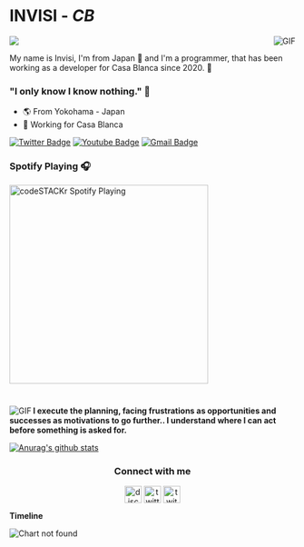
#                                                                    INVISI - *CB*

<img align="right" alt="GIF" src="https://33.media.tumblr.com/94cd6938b68418c0c8a12ddf420bbaaa/tumblr_ndkchr04mO1tzhbqno1_400.gif"/>

<img src="https://profile-counter.glitch.me/ytmcgamer/count.svg" />

My name is Invisi, I'm from Japan 🎌 and I'm a programmer, that has been working as a developer for Casa Blanca since 2020. 📝

### "I only know I know nothing." 🧠

- 🌎 From Yokohama - Japan
- 🧪 Working for Casa Blanca

[![Twitter Badge](https://img.shields.io/badge/-@invisizzzz-2ccce9?style=flat-square&labelColor=2ccce9&logo=twitter&logoColor=white&link=https://twitter.com/invisizzzz)](https://twitter.com/invisizzzz) 
[![Youtube Badge](https://img.shields.io/badge/-Invisi%2040A71-2ccce9?style=flat-square&logo=Youtube&logoColor=white&link=https://www.youtube.com/channel/UCFPKix5PCAFJLypRA3WOwDA)](https://www.youtube.com/channel/UCFPKix5PCAFJLypRA3WOwDA) 
[![Gmail Badge](https://img.shields.io/badge/-invisi40a71@gmail.com-2ccce9?style=flat-square&logo=Gmail&logoColor=white&link=mailto:invisi40a71@gmail.com)](mailto:invisi40a71@gmail.com)

### Spotify Playing 🎧
[<img src="https://now-playing-codeSTACKr.vercel.app/api/spotify-playing" alt="codeSTACKr Spotify Playing" width="350" />](https://open.spotify.com/user/invisigoth59)

#

<img align="left" alt="GIF" src="https://thumbs.gfycat.com/BothPortlyColt-small.gif" />


**I execute the planning, facing frustrations as opportunities and successes as motivations to go further.. I understand where I can act before something is asked for.**


[![Anurag's github stats](https://github-readme-stats.vercel.app/api?username=invisicb)](https://github.com/anuraghazra/github-readme-stats)


<h3 align="center">Connect with me</h3>
<p align="center">
<a href="/" target="blank"><img align="center" src="https://simpleicons.org/icons/discord.svg" alt="discord" height="30" width="30"/></a>
<a href="https://twitter.com/invisizzzz" target="blank"><img align="center" src="https://simpleicons.org/icons/twitter.svg" alt="twitter" height="30" width="30"/></a>
<a href="https://twitch.tv/invisigoth59" target="blank"><img align="center" src="https://simpleicons.org/icons/twitch.svg" alt="twitch" height="30" width="30"/></a>
</p>
 
**Timeline**

![Chart not found](https://github.com/invisicb/invisicb/blob/master/charts/bar_graph.png) 
